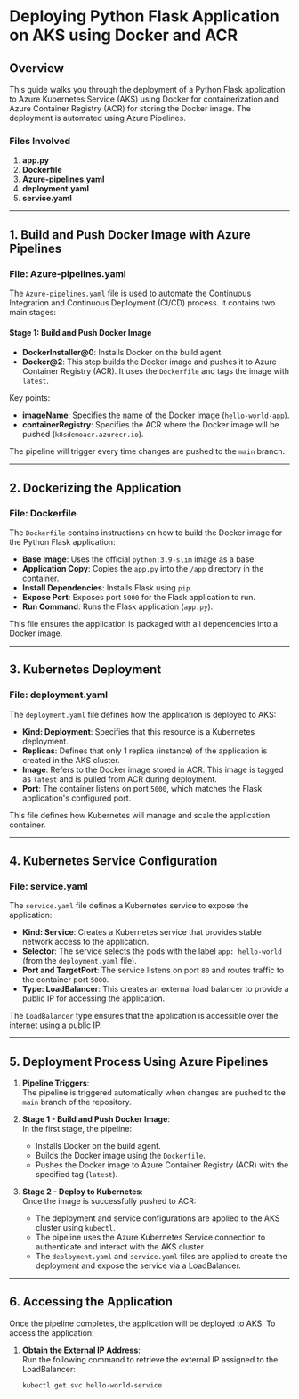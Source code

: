 # Deploying Python Flask Application on AKS using Docker and ACR

## Overview
This guide walks you through the deployment of a Python Flask application to Azure Kubernetes Service (AKS) using Docker for containerization and Azure Container Registry (ACR) for storing the Docker image. The deployment is automated using Azure Pipelines.

### **Files Involved**
1. **app.py**  
2. **Dockerfile**  
3. **Azure-pipelines.yaml**  
4. **deployment.yaml**  
5. **service.yaml**

---

## **1. Build and Push Docker Image with Azure Pipelines**

### **File: Azure-pipelines.yaml**

The `Azure-pipelines.yaml` file is used to automate the Continuous Integration and Continuous Deployment (CI/CD) process. It contains two main stages:

#### **Stage 1: Build and Push Docker Image**
- **DockerInstaller@0**: Installs Docker on the build agent.
- **Docker@2**: This step builds the Docker image and pushes it to Azure Container Registry (ACR). It uses the `Dockerfile` and tags the image with `latest`.

Key points:
- **imageName**: Specifies the name of the Docker image (`hello-world-app`).
- **containerRegistry**: Specifies the ACR where the Docker image will be pushed (`k8sdemoacr.azurecr.io`).

The pipeline will trigger every time changes are pushed to the `main` branch.

---

## **2. Dockerizing the Application**

### **File: Dockerfile**

The `Dockerfile` contains instructions on how to build the Docker image for the Python Flask application:

- **Base Image**: Uses the official `python:3.9-slim` image as a base.
- **Application Copy**: Copies the `app.py` into the `/app` directory in the container.
- **Install Dependencies**: Installs Flask using `pip`.
- **Expose Port**: Exposes port `5000` for the Flask application to run.
- **Run Command**: Runs the Flask application (`app.py`).

This file ensures the application is packaged with all dependencies into a Docker image.

---

## **3. Kubernetes Deployment**

### **File: deployment.yaml**

The `deployment.yaml` file defines how the application is deployed to AKS:

- **Kind: Deployment**: Specifies that this resource is a Kubernetes deployment.
- **Replicas**: Defines that only 1 replica (instance) of the application is created in the AKS cluster.
- **Image**: Refers to the Docker image stored in ACR. This image is tagged as `latest` and is pulled from ACR during deployment.
- **Port**: The container listens on port `5000`, which matches the Flask application's configured port.

This file defines how Kubernetes will manage and scale the application container.

---

## **4. Kubernetes Service Configuration**

### **File: service.yaml**

The `service.yaml` file defines a Kubernetes service to expose the application:

- **Kind: Service**: Creates a Kubernetes service that provides stable network access to the application.
- **Selector**: The service selects the pods with the label `app: hello-world` (from the `deployment.yaml` file).
- **Port and TargetPort**: The service listens on port `80` and routes traffic to the container port `5000`.
- **Type: LoadBalancer**: This creates an external load balancer to provide a public IP for accessing the application.

The `LoadBalancer` type ensures that the application is accessible over the internet using a public IP.

---

## **5. Deployment Process Using Azure Pipelines**

1. **Pipeline Triggers**:  
   The pipeline is triggered automatically when changes are pushed to the `main` branch of the repository.

2. **Stage 1 - Build and Push Docker Image**:  
   In the first stage, the pipeline:
   - Installs Docker on the build agent.
   - Builds the Docker image using the `Dockerfile`.
   - Pushes the Docker image to Azure Container Registry (ACR) with the specified tag (`latest`).

3. **Stage 2 - Deploy to Kubernetes**:  
   Once the image is successfully pushed to ACR:
   - The deployment and service configurations are applied to the AKS cluster using `kubectl`.
   - The pipeline uses the Azure Kubernetes Service connection to authenticate and interact with the AKS cluster.
   - The `deployment.yaml` and `service.yaml` files are applied to create the deployment and expose the service via a LoadBalancer.

---

## **6. Accessing the Application**

Once the pipeline completes, the application will be deployed to AKS. To access the application:

1. **Obtain the External IP Address**:  
   Run the following command to retrieve the external IP assigned to the LoadBalancer:

   ```bash
   kubectl get svc hello-world-service
